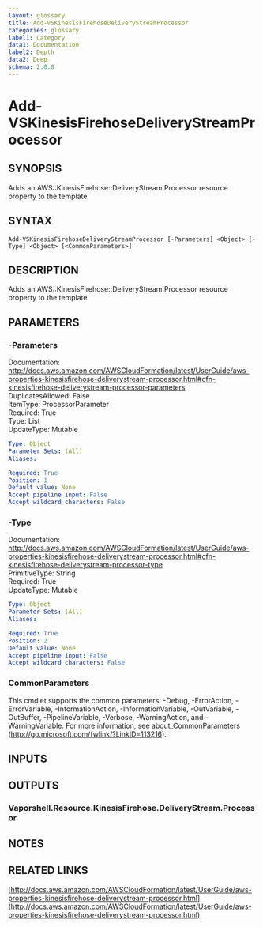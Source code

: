 ```yaml
---
layout: glossary
title: Add-VSKinesisFirehoseDeliveryStreamProcessor
categories: glossary
label1: Category
data1: Documentation
label2: Depth
data2: Deep
schema: 2.0.0
---
```


# Add-VSKinesisFirehoseDeliveryStreamProcessor

## SYNOPSIS
Adds an AWS::KinesisFirehose::DeliveryStream.Processor resource property to the template

## SYNTAX

```
Add-VSKinesisFirehoseDeliveryStreamProcessor [-Parameters] <Object> [-Type] <Object> [<CommonParameters>]
```

## DESCRIPTION
Adds an AWS::KinesisFirehose::DeliveryStream.Processor resource property to the template

## PARAMETERS

### -Parameters
Documentation: http://docs.aws.amazon.com/AWSCloudFormation/latest/UserGuide/aws-properties-kinesisfirehose-deliverystream-processor.html#cfn-kinesisfirehose-deliverystream-processor-parameters    
DuplicatesAllowed: False    
ItemType: ProcessorParameter    
Required: True    
Type: List    
UpdateType: Mutable

```yaml
Type: Object
Parameter Sets: (All)
Aliases:

Required: True
Position: 1
Default value: None
Accept pipeline input: False
Accept wildcard characters: False
```

### -Type
Documentation: http://docs.aws.amazon.com/AWSCloudFormation/latest/UserGuide/aws-properties-kinesisfirehose-deliverystream-processor.html#cfn-kinesisfirehose-deliverystream-processor-type    
PrimitiveType: String    
Required: True    
UpdateType: Mutable

```yaml
Type: Object
Parameter Sets: (All)
Aliases:

Required: True
Position: 2
Default value: None
Accept pipeline input: False
Accept wildcard characters: False
```

### CommonParameters
This cmdlet supports the common parameters: -Debug, -ErrorAction, -ErrorVariable, -InformationAction, -InformationVariable, -OutVariable, -OutBuffer, -PipelineVariable, -Verbose, -WarningAction, and -WarningVariable.
For more information, see about_CommonParameters (http://go.microsoft.com/fwlink/?LinkID=113216).

## INPUTS

## OUTPUTS

### Vaporshell.Resource.KinesisFirehose.DeliveryStream.Processor

## NOTES

## RELATED LINKS

[http://docs.aws.amazon.com/AWSCloudFormation/latest/UserGuide/aws-properties-kinesisfirehose-deliverystream-processor.html](http://docs.aws.amazon.com/AWSCloudFormation/latest/UserGuide/aws-properties-kinesisfirehose-deliverystream-processor.html)

